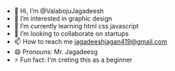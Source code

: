 - 👋 Hi, I’m @ValabojuJagadeesh
- 👀 I’m interested in graphic design
- 🌱 I’m currently learning html css javascript
- 💞️ I’m looking to collaborate on startups
- 📫 How to reach me jagadeeshjagan419@gmail.com
- 😄 Pronouns: Mr. Jagadeesg
- ⚡ Fun fact: I'm creting this as a beginner

<!---
ValabojuJagadeesh/ValabojuJagadeesh is a ✨ special ✨ repository because its `README.md` (this file) appears on your GitHub profile.
You can click the Preview link to take a look at your changes.
--->
